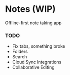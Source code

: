 # Notes (WIP)

Offline-first note taking app



### TODO
- Fix tabs, something broke
- Folders
- Search
- Cloud Sync Integrations
- Collaborative Editing